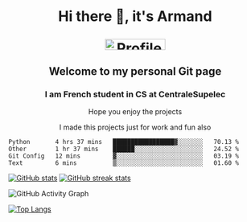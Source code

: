 <h1 align="center">Hi there 👋, it's Armand  
<p align=center>  <a href="https://gpvc.arturio.dev/Armand-Morin" target="_blank"><img src="https://gpvc.arturio.dev/Armand-Morin" alt="Profile views" style="width: 120px; height: 22px;" width="120" height="22" /> </p>
</a>
<h2 align="center">  Welcome to my personal Git page </h2>
</h1>

<p align=center>
<h3 align="center">  I am French student in CS at CentraleSupelec </h3>

<p align=center> Hope you enjoy the projects </p>
<p align=center> I made this projects just for work and fun also </p>
</p>


<!--START_SECTION:waka-->
```text
Python       4 hrs 37 mins   █████████████████▓░░░░░░░   70.13 % 
Other        1 hr 37 mins    ██████░░░░░░░░░░░░░░░░░░░   24.52 % 
Git Config   12 mins         ▓░░░░░░░░░░░░░░░░░░░░░░░░   03.19 % 
Text         6 mins          ▒░░░░░░░░░░░░░░░░░░░░░░░░   01.60 % 
```
<!--END_SECTION:waka-->

<a href="https://github-readme-stats.vercel.app/api?username=Armand-Morin&show_icons=true&count_private=true&theme=radical"><img  src="https://github-readme-stats.vercel.app/api?username=Armand-Morin&show_icons=true&count_private=true&theme=radical" alt="GitHub stats"></a>
<a href="https://github-readme-streak-stats.herokuapp.com/?user=Armand-Morin&theme=radical"><img  src="https://github-readme-streak-stats.herokuapp.com/?user=Armand-Morin&theme=radical" alt="GitHub streak stats"></a>


![GitHub Activity Graph](https://activity-graph.herokuapp.com/graph?username=Armand-Morin)  

<a href="https://github-readme-stats.vercel.app/api/top-langs/?username=Armand-Morin"><img  src="https://github-readme-stats.vercel.app/api/top-langs/?username=Armand-Morin" alt="Top Langs"></a>
